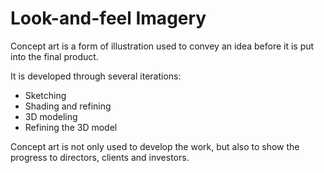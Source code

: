 # Look-and-feel Imagery

Concept art is a form of illustration used to convey an idea before it is put into the final product.

It is developed through several iterations:

* Sketching
* Shading and refining
* 3D modeling
* Refining the 3D model

Concept art is not only used to develop the work, but also to show the progress to directors, clients and investors.